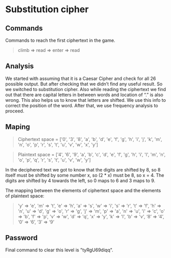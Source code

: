 # Substitution cipher

## Commands

Commands to reach the first ciphertext in the game.

> climb => read => enter => read

## Analysis

We started with assuming that it is a Caesar Cipher and check for all 26 possible output. But after checking that we didn’t find any useful result. So we switched to substitution cipher. Also while reading the ciphertext we find out that there are capital letters in between words and location of “.” is also wrong. This also helps us to know that letters are shifted. We use this info to correct the position of the word. After that, we use frequency analysis to proceed.

## Maping

> Ciphertext space = ['0', '3', '8', 'a', 'b', 'd', 'e', 'f', 'g', 'h', 'i', 'j', 'k', 'm', 'n', 'o', 'p', 'r', 's', 't', 'u', 'v', 'w', 'x', 'y']

> Plaintext space = ['4', '6', '9', 'a', 'b', 'c', 'd', 'e', 'f', 'g', 'h', 'i', 'l', 'm', 'n', 'o', 'p', 'q', 'r', 's', 't', 'u', 'v', 'w', 'y']

In the deciphered text we got to know that the digits are shifted by 8, so 8 itself must be shifted by some number x, so (2 \* x) must be 8, so x = 4. The digits are shifted by 4 towards the left, so 0 maps to 6 and 3 maps to 9.

The mapping between the elements of ciphertext space and the elements of plaintext space:

> 'y' => 'e', 'm' => 't', 'e' => 'h', 'a' => 's', 'w' => 'i', 's' => 'r', 't' => 'f', 'h' => 'n', 'u' => 'd',
> 'g' => 'o', 'r' => 'g', 'j' => 'm', 'p' => 'a', 'n' => 'u', 'i' => 'c', 'o' => 'b', 'f' => 'p', 'v' => 'w',
> 'd' => 'q', 'x' => 'y', 'k' => 'l', 'b' => 'v', ‘8’ => ‘4’, ‘0’ => ‘6’, ‘3’ => ‘9’

## Password

Final command to clear this level is "tyRgU69diqq".
